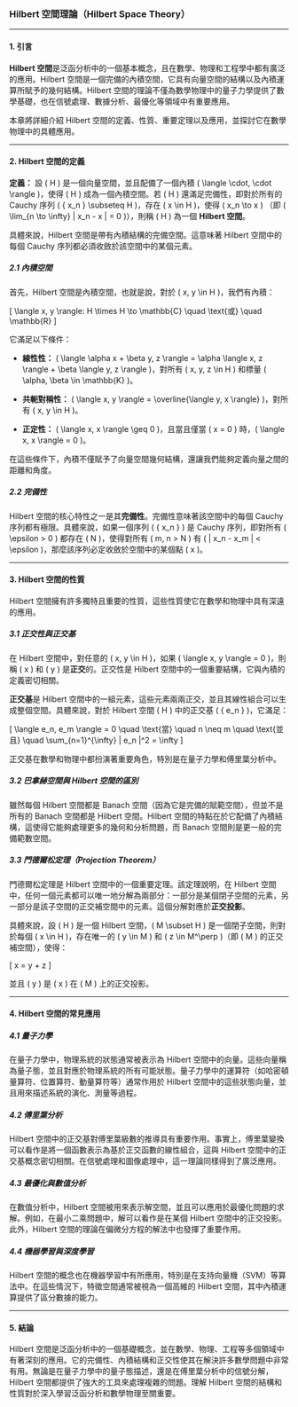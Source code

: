 ### Hilbert 空間理論（Hilbert Space Theory）

---

#### 1. 引言

**Hilbert 空間**是泛函分析中的一個基本概念，且在數學、物理和工程學中都有廣泛的應用。Hilbert 空間是一個完備的內積空間，它具有向量空間的結構以及內積運算所賦予的幾何結構。Hilbert 空間的理論不僅為數學物理中的量子力學提供了數學基礎，也在信號處理、數據分析、最優化等領域中有重要應用。

本章將詳細介紹 Hilbert 空間的定義、性質、重要定理以及應用，並探討它在數學物理中的具體應用。

---

#### 2. Hilbert 空間的定義

**定義：** 設 \( H \) 是一個向量空間，並且配備了一個內積 \( \langle \cdot, \cdot \rangle \)，使得 \( H \) 成為一個內積空間。若 \( H \) 還滿足完備性，即對於所有的 Cauchy 序列 \( \{ x_n \} \subseteq H \)，存在 \( x \in H \)，使得 \( x_n \to x \) （即 \( \lim_{n \to \infty} \| x_n - x \| = 0 \)），則稱 \( H \) 為一個 **Hilbert 空間**。

具體來說，Hilbert 空間是帶有內積結構的完備空間。這意味著 Hilbert 空間中的每個 Cauchy 序列都必須收斂於該空間中的某個元素。

##### 2.1 內積空間

首先，Hilbert 空間是內積空間，也就是說，對於 \( x, y \in H \)，我們有內積：

\[
\langle x, y \rangle: H \times H \to \mathbb{C} \quad \text{或} \quad \mathbb{R}
\]

它滿足以下條件：

- **線性性：** \( \langle \alpha x + \beta y, z \rangle = \alpha \langle x, z \rangle + \beta \langle y, z \rangle \)，對所有 \( x, y, z \in H \) 和標量 \( \alpha, \beta \in \mathbb{K} \)。

- **共軛對稱性：** \( \langle x, y \rangle = \overline{\langle y, x \rangle} \)，對所有 \( x, y \in H \)。

- **正定性：** \( \langle x, x \rangle \geq 0 \)，且當且僅當 \( x = 0 \) 時，\( \langle x, x \rangle = 0 \)。

在這些條件下，內積不僅賦予了向量空間幾何結構，還讓我們能夠定義向量之間的距離和角度。

##### 2.2 完備性

Hilbert 空間的核心特性之一是其**完備性**。完備性意味著該空間中的每個 Cauchy 序列都有極限。具體來說，如果一個序列 \( \{ x_n \} \) 是 Cauchy 序列，即對所有 \( \epsilon > 0 \) 都存在 \( N \)，使得對所有 \( m, n > N \) 有 \( \| x_n - x_m \| < \epsilon \)，那麼該序列必定收斂於空間中的某個點 \( x \)。

---

#### 3. Hilbert 空間的性質

Hilbert 空間擁有許多獨特且重要的性質，這些性質使它在數學和物理中具有深遠的應用。

##### 3.1 正交性與正交基

在 Hilbert 空間中，對任意的 \( x, y \in H \)，如果 \( \langle x, y \rangle = 0 \)，則稱 \( x \) 和 \( y \) 是**正交**的。正交性是 Hilbert 空間中的一個重要結構，它與內積的定義密切相關。

**正交基**是 Hilbert 空間中的一組元素，這些元素兩兩正交，並且其線性組合可以生成整個空間。具體來說，對於 Hilbert 空間 \( H \) 中的正交基 \( \{ e_n \} \)，它滿足：

\[
\langle e_n, e_m \rangle = 0 \quad \text{當} \quad n \neq m \quad \text{並且} \quad \sum_{n=1}^{\infty} \| e_n \|^2 = \infty
\]

正交基在數學和物理中都扮演著重要角色，特別是在量子力學和傅里葉分析中。

##### 3.2 巴拿赫空間與 Hilbert 空間的區別

雖然每個 Hilbert 空間都是 Banach 空間（因為它是完備的賦範空間），但並不是所有的 Banach 空間都是 Hilbert 空間。Hilbert 空間的特點在於它配備了內積結構，這使得它能夠處理更多的幾何和分析問題，而 Banach 空間則是更一般的完備範數空間。

##### 3.3 門德爾松定理（Projection Theorem）

門德爾松定理是 Hilbert 空間中的一個重要定理。該定理說明，在 Hilbert 空間中，任何一個元素都可以唯一地分解為兩部分：一部分是某個閉子空間的元素，另一部分是該子空間的正交補空間中的元素。這個分解對應於**正交投影**。

具體來說，設 \( H \) 是一個 Hilbert 空間，\( M \subset H \) 是一個閉子空間，則對於每個 \( x \in H \)，存在唯一的 \( y \in M \) 和 \( z \in M^\perp \)（即 \( M \) 的正交補空間），使得：

\[
x = y + z
\]

並且 \( y \) 是 \( x \) 在 \( M \) 上的正交投影。

---

#### 4. Hilbert 空間的常見應用

##### 4.1 量子力學

在量子力學中，物理系統的狀態通常被表示為 Hilbert 空間中的向量。這些向量稱為量子態，並且對應於物理系統的所有可能狀態。量子力學中的運算符（如哈密頓量算符、位置算符、動量算符等）通常作用於 Hilbert 空間中的這些狀態向量，並且用來描述系統的演化、測量等過程。

##### 4.2 傅里葉分析

Hilbert 空間中的正交基對傅里葉級數的推導具有重要作用。事實上，傅里葉變換可以看作是將一個函數表示為基於正交函數的線性組合，這與 Hilbert 空間中的正交基概念密切相關。在信號處理和圖像處理中，這一理論同樣得到了廣泛應用。

##### 4.3 最優化與數值分析

在數值分析中，Hilbert 空間被用來表示解空間，並且可以應用於最優化問題的求解。例如，在最小二乘問題中，解可以看作是在某個 Hilbert 空間中的正交投影。此外，Hilbert 空間的理論在偏微分方程的解法中也發揮了重要作用。

##### 4.4 機器學習與深度學習

Hilbert 空間的概念也在機器學習中有所應用，特別是在支持向量機（SVM）等算法中。在這些情況下，特徵空間通常被視為一個高維的 Hilbert 空間，其中內積運算提供了區分數據的能力。

---

#### 5. 結論

Hilbert 空間是泛函分析中的一個基礎概念，並在數學、物理、工程等多個領域中有著深刻的應用。它的完備性、內積結構和正交性使其在解決許多數學問題中非常有用。無論是在量子力學中的量子態描述，還是在傅里葉分析中的信號分解，Hilbert 空間都提供了強大的工具來處理複雜的問題。理解 Hilbert 空間的結構和性質對於深入學習泛函分析和數學物理至關重要。